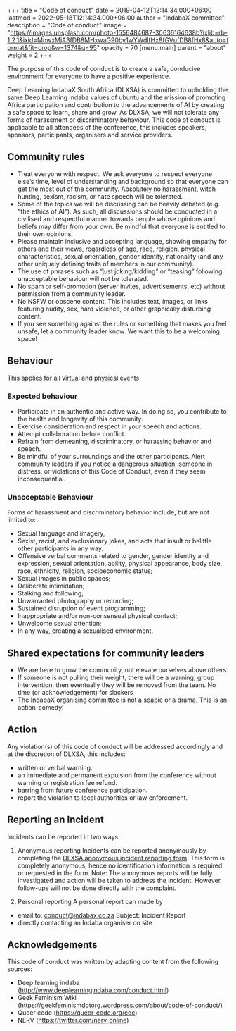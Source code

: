 +++
title = "Code of conduct"
date = 2019-04-12T12:14:34.000+06:00
lastmod = 2022-05-18T12:14:34.000+06:00
author = "IndabaX committee"
description = "Code of conduct"
image = "https://images.unsplash.com/photo-1556484687-30636164638b?ixlib=rb-1.2.1&ixid=MnwxMjA3fDB8MHxwaG90by1wYWdlfHx8fGVufDB8fHx8&auto=format&fit=crop&w=1374&q=95"
opacity = 70
[menu.main]
parent = "about"
weight = 2
+++

The purpose of this code of conduct is to create a safe, conducive environment for everyone to have a positive experience.

Deep Learning IndabaX South Africa (DLXSA) is committed to upholding the same Deep Learning Indaba values of ubuntu and the mission of promoting Africa participation and contribution to the advancements of AI by creating a safe space to learn, share and grow. As DLXSA, we will not tolerate any forms of harassment or discriminatory behaviour. This code of conduct is applicable to all attendees of the conference, this includes speakers, sponsors, participants, organisers and service providers.

## Community rules
- Treat everyone with respect. We ask everyone to respect everyone else’s time, level of understanding and background so that everyone can get the most out of the community. Absolutely no harassment, witch hunting, sexism, racism, or hate speech will be tolerated.
- Some of the topics we will be discussing can be heavily debated (e.g. "the ethics of AI"). As such, all discussions should be conducted in a civilised and respectful manner towards people whose opinions and beliefs may differ from your own. Be mindful that everyone is entitled to their own opinions.
- Please maintain inclusive and accepting language, showing empathy for others and their views, regardless of age, race, religion, physical characteristics, sexual orientation, gender identity, nationality (and any other uniquely defining traits of members in our community).
- The use of phrases such as “just joking/kidding” or “teasing” following unacceptable behaviour will not be tolerated.
- No spam or self-promotion (server invites, advertisements, etc) without permission from a community leader.
- No NSFW or obscene content. This includes text, images, or links featuring nudity, sex, hard violence, or other graphically disturbing content.
- If you see something against the rules or something that makes you feel unsafe, let a community leader know. We want this to be a welcoming space!

## Behaviour
This applies for all virtual and physical events

### Expected behaviour
- Participate in an authentic and active way. In doing so, you contribute to the health and longevity of this community.
- Exercise consideration and respect in your speech and actions.
- Attempt collaboration before conflict.
- Refrain from demeaning, discriminatory, or harassing behavior and speech.
- Be mindful of your surroundings and the other participants. Alert community leaders if you notice a dangerous situation, someone in distress, or violations of this Code of Conduct, even if they seem inconsequential.

### Unacceptable Behaviour
Forms of harassment and discriminatory behavior include, but are not limited to:
- Sexual language and imagery,
- Sexist, racist, and exclusionary jokes, and acts that insult or belittle other participants in any way.
- Offensive verbal comments related to gender, gender identity and expression, sexual orientation, ability, physical appearance, body size, race, ethnicity, religion, socioeconomic status;
- Sexual images in public spaces;
- Deliberate intimidation;
- Stalking and following;
- Unwarranted photography or recording;
- Sustained disruption of event programming;
- Inappropriate and/or non-consensual physical contact;
- Unwelcome sexual attention;
- In any way, creating a sexualised environment.

## Shared expectations for community leaders
- We are here to grow the community, not elevate ourselves above others. 
- If someone is not pulling their weight, there will be a warning, group intervention, then eventually they will be removed from the team. No time (or acknowledgement) for slackers
- The IndabaX organising committee is not a soapie or a drama. This is an action-comedy!

## Action
Any violation(s) of this code of conduct will be addressed accordingly and at the discretion of DLXSA, this includes:
- written or verbal warning.
- an immediate and permanent expulsion from the conference without warning or registration fee refund.
- barring from future conference participation.
- report the violation to local authorities or law enforcement.

## Reporting  an Incident
Incidents can be reported in two ways.
 
1. Anonymous reporting
Incidents can be reported anonymously by completing the [DLXSA anonymous incident reporting form](https://docs.google.com/forms/d/e/1FAIpQLSdy660KDfreH6eGkvNaFJsdsmB1Dk9L5xYnUOP7zqPn-E1YkA/viewform?usp=sf_link). This form is completely anonymous,  hence no identification information is required or requested in the form.
Note: The anonymous reports will be fully investigated and action will be taken to address the incident. However, follow-ups will not be done directly with the complaint.

2. Personal reporting
A personal report can made by
- email to:
  conduct@indabax.co.za
  Subject: Incident Report
- directly contacting an Indaba organiser on site

## Acknowledgements
This code of conduct was written by adapting content from the following sources:
- Deep learning indaba (http://www.deeplearningindaba.com/conduct.html)
- Geek Feminism Wiki (https://geekfeminismdotorg.wordpress.com/about/code-of-conduct/)
- Queer code (https://queer-code.org/coc)
- NERV (https://twitter.com/nerv_online)

